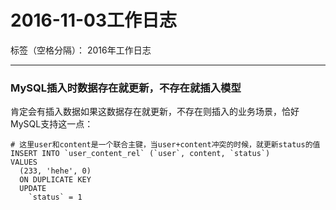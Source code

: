 ﻿# 2016-11-03工作日志

标签（空格分隔）： 2016年工作日志

---

### MySQL插入时数据存在就更新，不存在就插入模型

肯定会有插入数据如果这数据存在就更新，不存在则插入的业务场景，恰好MySQL支持这一点：

```
# 这里user和content是一个联合主键，当user+content冲突的时候，就更新status的值
INSERT INTO `user_content_rel` (`user`, content, `status`) 
VALUES
  (233, 'hehe', 0) 
  ON DUPLICATE KEY 
  UPDATE 
    `status` = 1
```